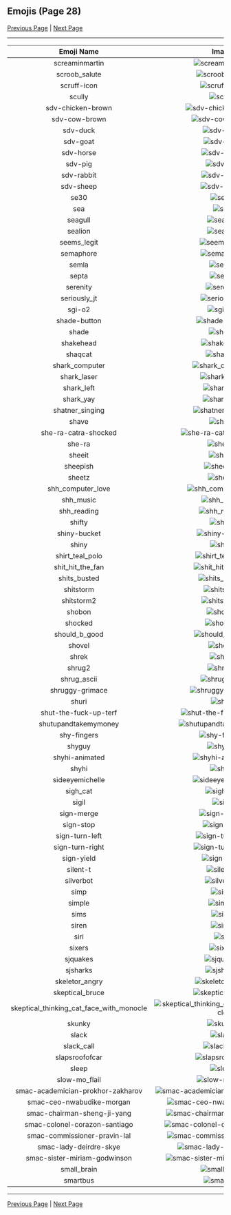 
  ## Emojis (Page 28)

  [Previous Page](/docs/lgbtintech/page-r-0027.md)
   | [Next Page](/docs/lgbtintech/page-s-0029.md)

  <hr />

  |Emoji Name|Image|
  | :-: | :-: |
  |screaminmartin| ![screaminmartin](/emojis/lgbtintech/screaminmartin.gif)|
  |scroob_salute| ![scroob_salute](/emojis/lgbtintech/scroob_salute.gif)|
  |scruff-icon| ![scruff-icon](/emojis/lgbtintech/scruff-icon.jpg)|
  |scully| ![scully](/emojis/lgbtintech/scully.png)|
  |sdv-chicken-brown| ![sdv-chicken-brown](/emojis/lgbtintech/sdv-chicken-brown.png)|
  |sdv-cow-brown| ![sdv-cow-brown](/emojis/lgbtintech/sdv-cow-brown.png)|
  |sdv-duck| ![sdv-duck](/emojis/lgbtintech/sdv-duck.png)|
  |sdv-goat| ![sdv-goat](/emojis/lgbtintech/sdv-goat.png)|
  |sdv-horse| ![sdv-horse](/emojis/lgbtintech/sdv-horse.png)|
  |sdv-pig| ![sdv-pig](/emojis/lgbtintech/sdv-pig.png)|
  |sdv-rabbit| ![sdv-rabbit](/emojis/lgbtintech/sdv-rabbit.png)|
  |sdv-sheep| ![sdv-sheep](/emojis/lgbtintech/sdv-sheep.png)|
  |se30| ![se30](/emojis/lgbtintech/se30.png)|
  |sea| ![sea](/emojis/lgbtintech/sea.png)|
  |seagull| ![seagull](/emojis/lgbtintech/seagull.png)|
  |sealion| ![sealion](/emojis/lgbtintech/sealion.png)|
  |seems_legit| ![seems_legit](/emojis/lgbtintech/seems_legit.gif)|
  |semaphore| ![semaphore](/emojis/lgbtintech/semaphore.png)|
  |semla| ![semla](/emojis/lgbtintech/semla.jpg)|
  |septa| ![septa](/emojis/lgbtintech/septa.png)|
  |serenity| ![serenity](/emojis/lgbtintech/serenity.png)|
  |seriously_jt| ![seriously_jt](/emojis/lgbtintech/seriously_jt.gif)|
  |sgi-o2| ![sgi-o2](/emojis/lgbtintech/sgi-o2.png)|
  |shade-button| ![shade-button](/emojis/lgbtintech/shade-button.jpg)|
  |shade| ![shade](/emojis/lgbtintech/shade.png)|
  |shakehead| ![shakehead](/emojis/lgbtintech/shakehead.gif)|
  |shaqcat| ![shaqcat](/emojis/lgbtintech/shaqcat.gif)|
  |shark_computer| ![shark_computer](/emojis/lgbtintech/shark_computer.png)|
  |shark_laser| ![shark_laser](/emojis/lgbtintech/shark_laser.gif)|
  |shark_left| ![shark_left](/emojis/lgbtintech/shark_left.png)|
  |shark_yay| ![shark_yay](/emojis/lgbtintech/shark_yay.gif)|
  |shatner_singing| ![shatner_singing](/emojis/lgbtintech/shatner_singing.gif)|
  |shave| ![shave](/emojis/lgbtintech/shave.jpg)|
  |she-ra-catra-shocked| ![she-ra-catra-shocked](/emojis/lgbtintech/she-ra-catra-shocked.jpg)|
  |she-ra| ![she-ra](/emojis/lgbtintech/she-ra.png)|
  |sheeit| ![sheeit](/emojis/lgbtintech/sheeit.gif)|
  |sheepish| ![sheepish](/emojis/lgbtintech/sheepish.png)|
  |sheetz| ![sheetz](/emojis/lgbtintech/sheetz.jpg)|
  |shh_computer_love| ![shh_computer_love](/emojis/lgbtintech/shh_computer_love.png)|
  |shh_music| ![shh_music](/emojis/lgbtintech/shh_music.png)|
  |shh_reading| ![shh_reading](/emojis/lgbtintech/shh_reading.png)|
  |shifty| ![shifty](/emojis/lgbtintech/shifty.gif)|
  |shiny-bucket| ![shiny-bucket](/emojis/lgbtintech/shiny-bucket.png)|
  |shiny| ![shiny](/emojis/lgbtintech/shiny.png)|
  |shirt_teal_polo| ![shirt_teal_polo](/emojis/lgbtintech/shirt_teal_polo.png)|
  |shit_hit_the_fan| ![shit_hit_the_fan](/emojis/lgbtintech/shit_hit_the_fan.gif)|
  |shits_busted| ![shits_busted](/emojis/lgbtintech/shits_busted.png)|
  |shitstorm| ![shitstorm](/emojis/lgbtintech/shitstorm.png)|
  |shitstorm2| ![shitstorm2](/emojis/lgbtintech/shitstorm2.png)|
  |shobon| ![shobon](/emojis/lgbtintech/shobon.gif)|
  |shocked| ![shocked](/emojis/lgbtintech/shocked.jpg)|
  |should_b_good| ![should_b_good](/emojis/lgbtintech/should_b_good.png)|
  |shovel| ![shovel](/emojis/lgbtintech/shovel.png)|
  |shrek| ![shrek](/emojis/lgbtintech/shrek.png)|
  |shrug2| ![shrug2](/emojis/lgbtintech/shrug2.png)|
  |shrug_ascii| ![shrug_ascii](/emojis/lgbtintech/shrug_ascii.png)|
  |shruggy-grimace| ![shruggy-grimace](/emojis/lgbtintech/shruggy-grimace.png)|
  |shuri| ![shuri](/emojis/lgbtintech/shuri.png)|
  |shut-the-fuck-up-terf| ![shut-the-fuck-up-terf](/emojis/lgbtintech/shut-the-fuck-up-terf.jpg)|
  |shutupandtakemymoney| ![shutupandtakemymoney](/emojis/lgbtintech/shutupandtakemymoney.png)|
  |shy-fingers| ![shy-fingers](/emojis/lgbtintech/shy-fingers.png)|
  |shyguy| ![shyguy](/emojis/lgbtintech/shyguy.gif)|
  |shyhi-animated| ![shyhi-animated](/emojis/lgbtintech/shyhi-animated.gif)|
  |shyhi| ![shyhi](/emojis/lgbtintech/shyhi.png)|
  |sideeyemichelle| ![sideeyemichelle](/emojis/lgbtintech/sideeyemichelle.png)|
  |sigh_cat| ![sigh_cat](/emojis/lgbtintech/sigh_cat.png)|
  |sigil| ![sigil](/emojis/lgbtintech/sigil.png)|
  |sign-merge| ![sign-merge](/emojis/lgbtintech/sign-merge.png)|
  |sign-stop| ![sign-stop](/emojis/lgbtintech/sign-stop.png)|
  |sign-turn-left| ![sign-turn-left](/emojis/lgbtintech/sign-turn-left.png)|
  |sign-turn-right| ![sign-turn-right](/emojis/lgbtintech/sign-turn-right.png)|
  |sign-yield| ![sign-yield](/emojis/lgbtintech/sign-yield.png)|
  |silent-t| ![silent-t](/emojis/lgbtintech/silent-t.png)|
  |silverbot| ![silverbot](/emojis/lgbtintech/silverbot.png)|
  |simp| ![simp](/emojis/lgbtintech/simp.png)|
  |simple| ![simple](/emojis/lgbtintech/simple.png)|
  |sims| ![sims](/emojis/lgbtintech/sims.png)|
  |siren| ![siren](/emojis/lgbtintech/siren.gif)|
  |siri| ![siri](/emojis/lgbtintech/siri.png)|
  |sixers| ![sixers](/emojis/lgbtintech/sixers.png)|
  |sjquakes| ![sjquakes](/emojis/lgbtintech/sjquakes.png)|
  |sjsharks| ![sjsharks](/emojis/lgbtintech/sjsharks.png)|
  |skeletor_angry| ![skeletor_angry](/emojis/lgbtintech/skeletor_angry.jpg)|
  |skeptical_bruce| ![skeptical_bruce](/emojis/lgbtintech/skeptical_bruce.gif)|
  |skeptical_thinking_cat_face_with_monocle| ![skeptical_thinking_cat_face_with_monocle](/emojis/lgbtintech/skeptical_thinking_cat_face_with_monocle.png)|
  |skunky| ![skunky](/emojis/lgbtintech/skunky.png)|
  |slack| ![slack](/emojis/lgbtintech/slack.png)|
  |slack_call| ![slack_call](/emojis/lgbtintech/slack_call.png)|
  |slapsroofofcar| ![slapsroofofcar](/emojis/lgbtintech/slapsroofofcar.png)|
  |sleep| ![sleep](/emojis/lgbtintech/sleep.png)|
  |slow-mo_flail| ![slow-mo_flail](/emojis/lgbtintech/slow-mo_flail.gif)|
  |smac-academician-prokhor-zakharov| ![smac-academician-prokhor-zakharov](/emojis/lgbtintech/smac-academician-prokhor-zakharov.jpg)|
  |smac-ceo-nwabudike-morgan| ![smac-ceo-nwabudike-morgan](/emojis/lgbtintech/smac-ceo-nwabudike-morgan.jpg)|
  |smac-chairman-sheng-ji-yang| ![smac-chairman-sheng-ji-yang](/emojis/lgbtintech/smac-chairman-sheng-ji-yang.jpg)|
  |smac-colonel-corazon-santiago| ![smac-colonel-corazon-santiago](/emojis/lgbtintech/smac-colonel-corazon-santiago.jpg)|
  |smac-commissioner-pravin-lal| ![smac-commissioner-pravin-lal](/emojis/lgbtintech/smac-commissioner-pravin-lal.jpg)|
  |smac-lady-deirdre-skye| ![smac-lady-deirdre-skye](/emojis/lgbtintech/smac-lady-deirdre-skye.jpg)|
  |smac-sister-miriam-godwinson| ![smac-sister-miriam-godwinson](/emojis/lgbtintech/smac-sister-miriam-godwinson.jpg)|
  |small_brain| ![small_brain](/emojis/lgbtintech/small_brain.png)|
  |smartbus| ![smartbus](/emojis/lgbtintech/smartbus.png)|

  <hr/>
  
  [Previous Page](/docs/lgbtintech/page-r-0027.md)
   | [Next Page](/docs/lgbtintech/page-s-0029.md)